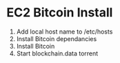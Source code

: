 # EC2 Bitcoin Install

1) Add local host name to /etc/hosts
2) Install Bitcoin dependancies
3) Install Bitcoin
4) Start blockchain.data torrent


